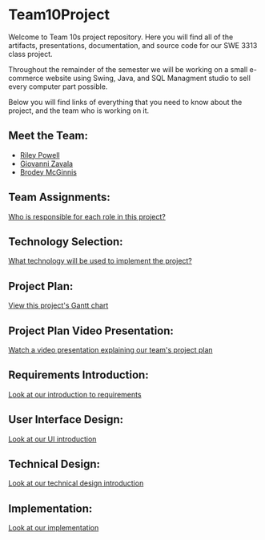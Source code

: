# Team10Project
Welcome to Team 10s project repository. Here you will find all of the artifacts, presentations, documentation, and source code for our SWE 3313 class project.

Throughout the remainder of the semester we will be working on a small e-commerce website using Swing, Java, and SQL Managment studio to sell every computer part possible.

Below you will find links of everything that you need to know about the project, and the team who is working on it.

## Meet the Team:  
- [Riley Powell](https://github.com/brodeymc/Team10Project/blob/main/Riley_Powell.md)
- [Giovanni Zavala](https://github.com/brodeymc/Team10Project/blob/main/Giovanni's_Resume.md)
- [Brodey McGinnis](https://github.com/brodeymc/Team10Project/blob/main/Brodey_McGinnis_SWE_3313_Resume.md)

## Team Assignments: 
[Who is responsible for each role in this project?](https://github.com/brodeymc/Team10Project/blob/main/Team_Assignments.md)

## Technology Selection: 
[What technology will be used to implement the project?](https://github.com/brodeymc/Team10Project/blob/main/Technology_Selection.md)


## Project Plan: 
[View this project's Gantt chart](https://adkisson-swe-f23.youtrack.cloud/gantt-charts/174-16)

## Project Plan Video Presentation: 
[Watch a video presentation explaining our team's project plan](https://github.com/brodeymc/Team10Project/blob/main/Team10ProjectPlan.zip)

## Requirements Introduction:
[Look at our introduction to requirements](https://github.com/brodeymc/Team10Project/blob/main/Requirements_Introduction.md)

## User Interface Design:
[Look at our UI introduction](https://github.com/brodeymc/Team10Project/blob/main/User_Interface_Design.md)

## Technical Design:
[Look at our technical design introduction](https://github.com/brodeymc/Team10Project/blob/main/Technical_Design_Introduction.md)

## Implementation:
[Look at our implementation]()

